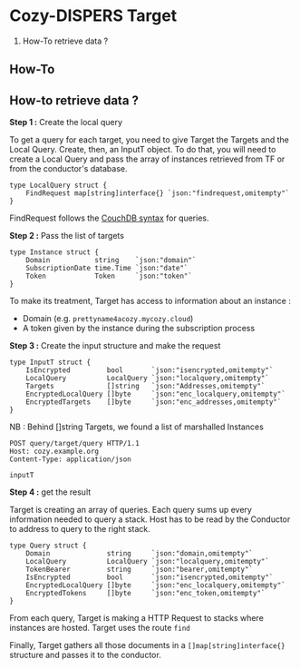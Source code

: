 # Cozy-DISPERS Target

1. How-To retrieve data ?

## How-To

## How-to retrieve data ?

**Step 1 :** Create the local query

To get a query for each target, you need to give Target the Targets and the Local Query. Create, then, an InputT object. To do that, you will need to create a Local Query and pass the array of instances retrieved from TF or from the conductor's database.

```golang
type LocalQuery struct {
	FindRequest map[string]interface{} `json:"findrequest,omitempty"`
}
```

FindRequest follows the [CouchDB syntax](https://docs.couchdb.org/en/stable/api/database/find.html?highlight=selector) for queries.

**Step 2 :** Pass the list of targets

```golang
type Instance struct {
	Domain           string    `json:"domain"`
	SubscriptionDate time.Time `json:"date"`
	Token            Token     `json:"token"`
}
```

To make its treatment, Target has access to information about an instance :
- Domain (e.g. `prettyname4acozy.mycozy.cloud`)
- A token given by the instance during the subscription process

**Step 3 :** Create the input structure and make the request

```golang
type InputT struct {
	IsEncrypted         bool       `json:"isencrypted,omitempty"`
	LocalQuery          LocalQuery `json:"localquery,omitempty"`
	Targets             []string   `json:"Addresses,omitempty"`
	EncryptedLocalQuery []byte     `json:"enc_localquery,omitempty"`
	EncryptedTargets    []byte     `json:"enc_addresses,omitempty"`
}
```

NB : Behind []string Targets, we found a list of marshalled Instances

```http
POST query/target/query HTTP/1.1
Host: cozy.example.org
Content-Type: application/json

inputT
```

**Step 4 :** get the result

Target is creating an array of queries. Each query sums up every information needed to query a stack. Host has to be read by the Conductor to address to query to the right stack.

```golang
type Query struct {
	Domain              string     `json:"domain,omitempty"`
	LocalQuery          LocalQuery `json:"localquery,omitempty"`
	TokenBearer         string     `json:"bearer,omitempty"`
	IsEncrypted         bool       `json:"isencrypted,omitempty"`
	EncryptedLocalQuery []byte     `json:"enc_localquery,omitempty"`
	EncryptedTokens     []byte     `json:"enc_token,omitempty"`
}
```

From each query, Target is making a HTTP Request to stacks where instances are hosted. Target uses the route `find`

Finally, Target gathers all those documents in a `[]map[string]interface{}` structure and passes it to the conductor.
